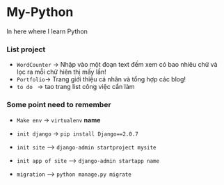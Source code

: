 # My-Python
In here where I learn Python

### List project
- `WordCounter` -> Nhập vào một đoạn text đếm xem có bao nhiêu chữ và lọc ra mỗi chữ hiên thị mấy lần!
- `Portfolio`-> Trang giới thiệu cá nhân và tổng hợp các blog!
- `to do ` -> tao trang  list công việc cần làm



### Some point need to remember

- `Make env` -> `virtualenv` __name__
- `init django` -> `pip install Django==2.0.7`
- `init site` --> `django-admin startproject mysite`
- `init app of site` --> `django-admin startapp name`

- `migration` --> `python manage.py migrate`